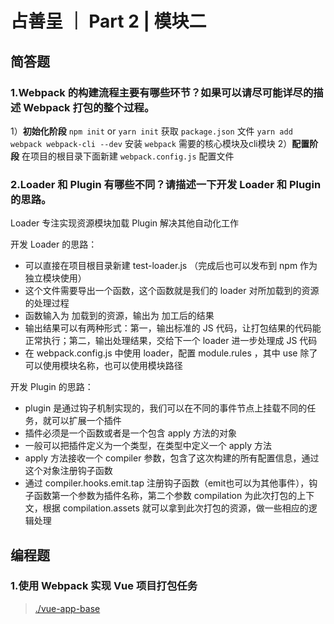 # 占善呈 ｜ Part 2 | 模块二

##  简答题

### 1.Webpack 的构建流程主要有哪些环节？如果可以请尽可能详尽的描述 Webpack 打包的整个过程。

  1）**初始化阶段**
    `npm init` or `yarn init` 获取 `package.json` 文件
    `yarn add webpack webpack-cli --dev` 安装 `webpack` 需要的核心模块及cli模块
  2）**配置阶段**
    在项目的根目录下面新建 `webpack.config.js` 配置文件

### 2.Loader 和 Plugin 有哪些不同？请描述一下开发 Loader 和 Plugin 的思路。

  Loader 专注实现资源模块加载
  Plugin 解决其他自动化工作

  开发 Loader 的思路：
  - 可以直接在项目根目录新建 test-loader.js （完成后也可以发布到 npm 作为独立模块使用）
  - 这个文件需要导出一个函数，这个函数就是我们的 loader 对所加载到的资源的处理过程
  - 函数输入为 加载到的资源，输出为 加工后的结果
  - 输出结果可以有两种形式：第一，输出标准的 JS 代码，让打包结果的代码能正常执行；第二，输出处理结果，交给下一个 loader 进一步处理成 JS 代码
  - 在 webpack.config.js 中使用 loader，配置 module.rules ，其中 use 除了可以使用模块名称，也可以使用模块路径

  开发 Plugin 的思路：
  - plugin 是通过钩子机制实现的，我们可以在不同的事件节点上挂载不同的任务，就可以扩展一个插件
  - 插件必须是一个函数或者是一个包含 apply 方法的对象
  - 一般可以把插件定义为一个类型，在类型中定义一个 apply 方法
  - apply 方法接收一个 compiler 参数，包含了这次构建的所有配置信息，通过这个对象注册钩子函数
  - 通过 compiler.hooks.emit.tap 注册钩子函数（emit也可以为其他事件），钩子函数第一个参数为插件名称，第二个参数 compilation 为此次打包的上下文，根据 compilation.assets 就可以拿到此次打包的资源，做一些相应的逻辑处理

## 编程题

### 1.使用 Webpack 实现 Vue 项目打包任务

> [./vue-app-base](https://github.com/zhanshancheng/fed-e-task-02-02/tree/master/vue-app-base)